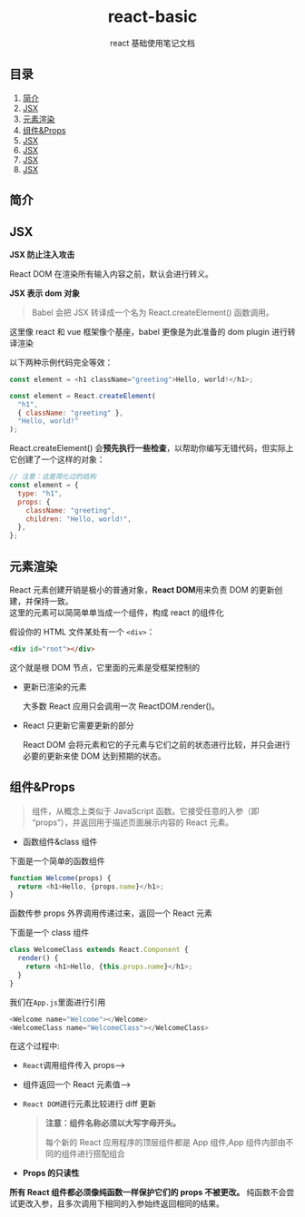 <div align="center">
  <h1>react-basic</h1>
  <p>react 基础使用笔记文档</p>
</div>

## 目录

1. [简介](#简介)
2. [JSX](#JSX)
3. [元素渲染](#元素渲染)
4. [组件&Props](#组件&Props)
5. [JSX](#JSX)
6. [JSX](#JSX)
7. [JSX](#JSX)
8. [JSX](#JSX)

## 简介

## JSX

**JSX 防止注入攻击**

React DOM 在渲染所有输入内容之前，默认会进行转义。

**JSX 表示 dom 对象**

> Babel 会把 JSX 转译成一个名为 React.createElement() 函数调用。

这里像 react 和 vue 框架像个基座，babel 更像是为此准备的 dom plugin 进行转译渲染

以下两种示例代码完全等效：

```js
const element = <h1 className="greeting">Hello, world!</h1>;
```

```js
const element = React.createElement(
  "h1",
  { className: "greeting" },
  "Hello, world!"
);
```

React.createElement() 会**预先执行一些检查**，以帮助你编写无错代码，但实际上它创建了一个这样的对象：

```js
// 注意：这是简化过的结构
const element = {
  type: "h1",
  props: {
    className: "greeting",
    children: "Hello, world!",
  },
};
```

## 元素渲染

React 元素创建开销是极小的普通对象，**React DOM**用来负责 DOM 的更新创建，并保持一致。<br>
这里的元素可以简简单单当成一个组件，构成 react 的组件化<br>

假设你的 HTML 文件某处有一个 `<div>`：

```html
<div id="root"></div>
```

这个就是根 DOM 节点，它里面的元素是受框架控制的

- 更新已渲染的元素

  大多数 React 应用只会调用一次 ReactDOM.render()。

- React 只更新它需要更新的部分

  React DOM 会将元素和它的子元素与它们之前的状态进行比较，并只会进行必要的更新来使 DOM 达到预期的状态。

## 组件&Props

> 组件，从概念上类似于 JavaScript 函数。它接受任意的入参（即 “props”），并返回用于描述页面展示内容的 React 元素。

- 函数组件&class 组件

下面是一个简单的函数组件

```js
function Welcome(props) {
  return <h1>Hello, {props.name}</h1>;
}
```

函数传参 props 外界调用传递过来，返回一个 React 元素

下面是一个 class 组件

```js
class WelcomeClass extends React.Component {
  render() {
    return <h1>Hello, {this.props.name}</h1>;
  }
}
```

我们在`App.js`里面进行引用

```js
<Welcome name="Welcome"></Welcome>
<WelcomeClass name="WelcomeClass"></WelcomeClass>
```

在这个过程中:

- `React`调用组件传入 props-->
- 组件返回一个 React 元素值-->
- `React DOM`进行元素比较进行 diff 更新

  > **注意：组件名称必须以大写字母开头。**
  >
  > 每个新的 React 应用程序的顶层组件都是 App 组件,App 组件内部由不同的组件进行搭配组合

- **Props 的只读性**

**所有 React 组件都必须像纯函数一样保护它们的 props 不被更改。**
纯函数不会尝试更改入参，且多次调用下相同的入参始终返回相同的结果。
